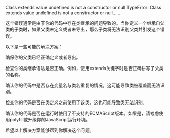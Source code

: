 
Class extends value undefined is not a constructor or null
TypeError: Class extends value undefined is not a constructor or null……


这个错误通常是由于你的代码中存在类继承的问题导致的。当你定义一个继承自父类的子类时，如果父类未定义或者未导出，那么子类将无法识别父类并引发这个错误。

以下是一些可能的解决方案：

确保你的父类已经正确定义或者导出。

检查你的类继承语法是否正确。例如，使用extends关键字时是否正确拼写了父类的名称。

确认你的代码中是否存在变量名与类名重复的情况，这可能导致类被覆盖而无法识别。

检查你的代码是否在类定义之前使用了该类，这也可能导致类无法识别。

确认你的代码是否在运行时使用了不支持的ECMAScript版本。如果是，请考虑使用polyfill或升级你的JavaScript运行环境。

希望以上解决方案能够帮到你解决这个问题。


